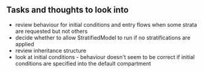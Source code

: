 ## Tasks and thoughts to look into
* review behaviour for initial conditions and entry flows when some strata are requested but not others
* decide whether to allow StratifiedModel to run if no stratifications are applied
* review inheritance structure
* look at initial conditions - behaviour doesn't seem to be correct if initial conditions are specified into the default
compartment
